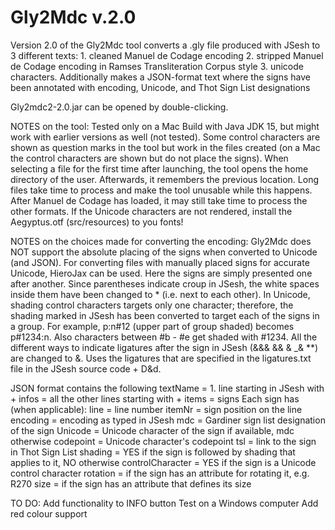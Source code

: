 # Gly2Mdc v.2.0


Version 2.0 of the Gly2Mdc tool converts a .gly file produced with JSesh to 3 different texts:
                1. cleaned Manuel de Codage encoding
                2. stripped Manuel de Codage encoding in Ramses Transliteration Corpus style
                3. unicode characters.
                Additionally makes a JSON-format text where the signs have been annotated with encoding, Unicode, and Thot Sign List designations

Gly2mdc2-2.0.jar can be opened by double-clicking.


NOTES on the tool:
Tested only on a Mac
Build with Java JDK 15, but might work with earlier versions as well (not tested).
Some control characters are shown as question marks in the tool but work in the files created (on a Mac the control characters are shown but do not place the signs).
When selecting a file for the first time after launching, the tool opens the home directory of the user. Afterwards, it remembers the previous location.
Long files take time to process and make the tool unusable while this happens. After Manuel de Codage has loaded, it may still take time to process the other formats.
If the Unicode characters are not rendered, install the Aegyptus.otf (src/resources) to you fonts!

NOTES on the choices made for converting the encoding:
Gly2Mdc does NOT support the absolute placing of the signs when converted to Unicode (and JSON). For converting files with manually placed signs for accurate Unicode, HieroJax can be used. Here the signs are simply presented one after another.
Since parentheses indicate croup in JSesh, the white spaces inside them have been changed to * (i.e. next to each other).
In Unicode, shading control characters targets only one character; therefore, the shading marked in JSesh has been converted to target each of the signs in a group. For example, p:n#12 (upper part of group shaded) becomes p#1234:n. Also characters between #b - #e get shaded with #1234.
All the different ways to indicate ligatures after the sign in JSesh (&&& && & _& **) are changed to &.
Uses the ligatures that are specified in the ligatures.txt file in the JSesh source code + D&d.

JSON format contains the following 
textName = 1. line starting in JSesh with +
infos 	= all the other lines starting with +
items	= signs
Each sign has (when applicable):
line		= line number
itemNr	= sign position on the line
encoding	= encoding as typed in JSesh
mdc		= Gardiner sign list designation of the sign
Unicode	= Unicode character of the sign if available, mdc otherwise
codepoint	= Unicode character's codepoint
tsl		= link to the sign in Thot Sign List
shading	= YES if the sign is followed by shading that applies to it, NO otherwise
controlCharacter	= YES if the sign is a Unicode control character
rotation	= if the sign has an attribute for rotating it, e.g. R270
size		= if the sign has an attribute that defines its size


TO DO:
Add functionality to INFO button
Test on a Windows computer
Add red colour support


